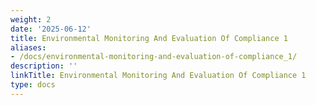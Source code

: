 ```yaml
---
weight: 2
date: '2025-06-12'
title: Environmental Monitoring And Evaluation Of Compliance 1
aliases:
- /docs/environmental-monitoring-and-evaluation-of-compliance_1/
description: ''
linkTitle: Environmental Monitoring And Evaluation Of Compliance 1
type: docs
---
```


